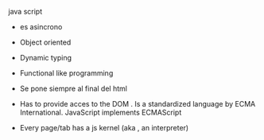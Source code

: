 java script 
- es asincrono 
- Object oriented
- Dynamic typing
-  Functional like programming
- Se pone siempre al final del html 


- Has to provide acces to the DOM .
Is a standardized language by ECMA International. JavaScript implements ECMAScript

- Every page/tab has a js kernel (aka , an interpreter)
